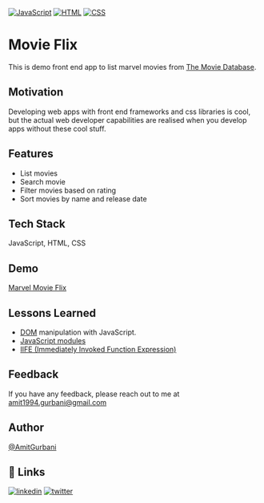 [![JavaScript](https://img.shields.io/badge/JavaScript-F7DF1E?style=for-the-badge&logo=javascript&logoColor=black)](https://developer.mozilla.org/en-US/docs/Web/JavaScript)
[![HTML](https://img.shields.io/badge/HTML-239120?style=for-the-badge&logo=html5&logoColor=white)](https://developer.mozilla.org/en-US/docs/Web/HTML)
[![CSS](https://img.shields.io/badge/CSS-1572B6?&style=for-the-badge&logo=css3&logoColor=white)](https://developer.mozilla.org/en-US/docs/Web/CSS)

# Movie Flix

This is demo front end app to list marvel movies from [The Movie Database](https://www.themoviedb.org/).

## Motivation

Developing web apps with front end frameworks and css libraries is cool, but the actual web developer capabilities are realised when you develop apps without these cool stuff.

## Features

  - List movies
  - Search movie
  - Filter movies based on rating
  - Sort movies by name and release date

## Tech Stack

JavaScript, HTML, CSS

## Demo

[Marvel Movie Flix](https://marvel-movie-flix.netlify.app/)

## Lessons Learned

  - [DOM](https://developer.mozilla.org/en-US/docs/Web/API/Document_Object_Model) manipulation with JavaScript.
  - [JavaScript modules](https://developer.mozilla.org/en-US/docs/Web/JavaScript/Guide/Module)
  - [IIFE (Immediately Invoked Function Expression)](https://developer.mozilla.org/en-US/docs/Glossary/IIFE)

## Feedback

If you have any feedback, please reach out to me at amit1994.gurbani@gmail.com

## Author

[@AmitGurbani](https://www.github.com/AmitGurbani)

## 🔗 Links

[![linkedin](https://img.shields.io/badge/linkedin-0A66C2?style=for-the-badge&logo=linkedin&logoColor=white)](https://www.linkedin.com/in/gurbaniamit/)
[![twitter](https://img.shields.io/badge/twitter-1DA1F2?style=for-the-badge&logo=twitter&logoColor=white)](https://twitter.com/gurbani_amit)
